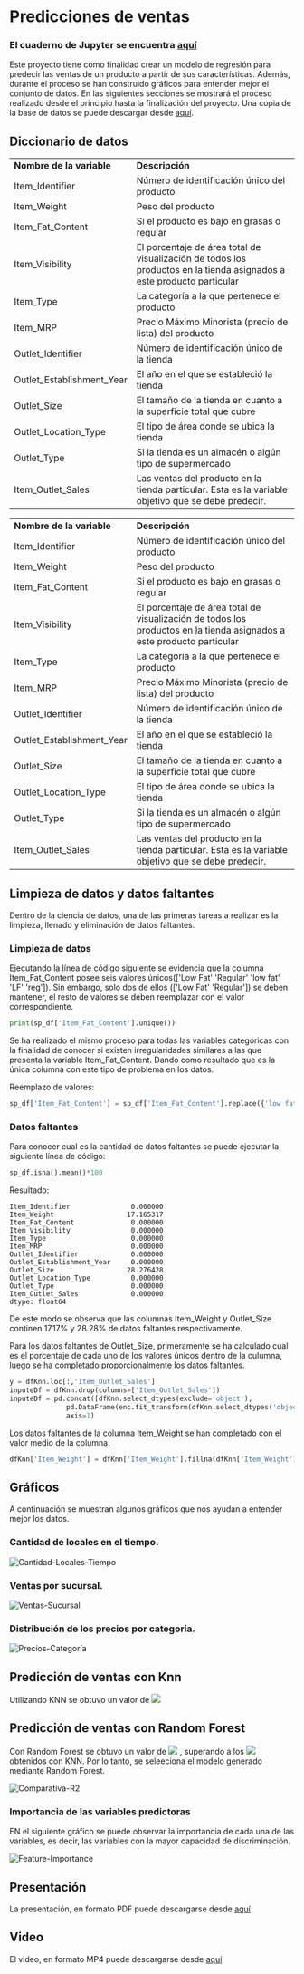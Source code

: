 # **Predicciones de ventas**
### El cuaderno de Jupyter se encuentra [aquí](https://github.com/orlandoch/predicciones-ventas/blob/main/main.ipynb)

Este proyecto tiene como finalidad crear un modelo de regresión para predecir las ventas de un producto a partir de sus características. Además, durante el proceso se han construido gráficos para entender mejor el conjunto de datos. En las siguientes secciones se mostrará el proceso realizado desde el principio hasta la finalización del proyecto. Una copia de la base de datos se puede descargar desde [aquí](https://datahack.analyticsvidhya.com/contest/practice-problem-big-mart-sales-iii/).


## **Diccionario de datos**
<table><tbody><tr><td><strong>Nombre de la variable</strong></td><td><strong>Descripción</strong></td></tr><tr><td>Item_Identifier</td><td>Número   de identificación único del producto</td></tr><tr><td>Item_Weight</td><td>Peso del producto</td></tr><tr><td>Item_Fat_Content</td><td>Si el producto es bajo en grasas o regular</td></tr><tr><td>Item_Visibility</td><td>El porcentaje de área total de visualización de todos los productos en la tienda asignados a este producto particular</td></tr><tr><td>Item_Type</td><td>La categoría a la que pertenece el producto</td></tr><tr><td>Item_MRP</td><td>Precio   Máximo Minorista (precio de lista) del producto</td></tr><tr><td>Outlet_Identifier</td><td>Número   de identificación único de la tienda</td></tr><tr><td>Outlet_Establishment_Year</td><td>El año en el que se estableció la tienda</td></tr><tr><td>Outlet_Size</td><td>El tamaño de la tienda en cuanto a la superficie total que cubre</td></tr><tr><td>Outlet_Location_Type</td><td>El tipo de área donde se ubica la tienda</td></tr><tr><td>Outlet_Type</td><td>Si la tienda es un almacén o algún tipo de supermercado</td></tr><tr><td>Item_Outlet_Sales</td><td>Las ventas del producto en la tienda particular. Esta es la variable objetivo que se debe predecir.</td></tr></tbody></table>
<table><tbody><tr><td><strong>Nombre de la variable</strong></td><td><strong>Descripción</strong></td></tr><tr><td>Item_Identifier</td><td>Número   de identificación único del producto</td></tr><tr><td>Item_Weight</td><td>Peso del producto</td></tr><tr><td>Item_Fat_Content</td><td>Si el producto es bajo en grasas o regular</td></tr><tr><td>Item_Visibility</td><td>El porcentaje de área total de visualización de todos los productos en la tienda asignados a este producto particular</td></tr><tr><td>Item_Type</td><td>La categoría a la que pertenece el producto</td></tr><tr><td>Item_MRP</td><td>Precio   Máximo Minorista (precio de lista) del producto</td></tr><tr><td>Outlet_Identifier</td><td>Número   de identificación único de la tienda</td></tr><tr><td>Outlet_Establishment_Year</td><td>El año en el que se estableció la tienda</td></tr><tr><td>Outlet_Size</td><td>El tamaño de la tienda en cuanto a la superficie total que cubre</td></tr><tr><td>Outlet_Location_Type</td><td>El tipo de área donde se ubica la tienda</td></tr><tr><td>Outlet_Type</td><td>Si la tienda es un almacén o algún tipo de supermercado</td></tr><tr><td>Item_Outlet_Sales</td><td>Las ventas del producto en la tienda particular. Esta es la variable objetivo que se debe predecir.
</td></tr></tbody></table>


## Limpieza de datos y datos faltantes
Dentro de la ciencia de datos, una de las primeras tareas a realizar es la limpieza, llenado y eliminación de datos faltantes.

### Limpieza de datos
Ejecutando la línea de código siguiente se evidencia que la columna Item_Fat_Content posee seis valores únicos(['Low Fat' 'Regular' 'low fat' 'LF' 'reg']). Sin embargo, solo dos de ellos (['Low Fat' 'Regular']) se deben mantener, el resto de valores se deben reemplazar con el valor correspondiente. 
```python
print(sp_df['Item_Fat_Content'].unique())
```
Se ha realizado el mismo proceso para todas las variables categóricas con la finalidad de conocer si existen irregularidades similares a las que presenta la variable Item_Fat_Content. Dando como resultado que es la única columna con este tipo de problema en los datos.

Reemplazo de valores:
```python
sp_df['Item_Fat_Content'] = sp_df['Item_Fat_Content'].replace({'low fat':'Low Fat','LF':'Low Fat','reg':'Regular'}).to_frame()
```

### Datos faltantes
Para conocer cual es la cantidad de datos faltantes se puede ejecutar la siguiente línea de código:

```python
sp_df.isna().mean()*100
```
Resultado:
```
Item_Identifier               0.000000
Item_Weight                  17.165317
Item_Fat_Content              0.000000
Item_Visibility               0.000000
Item_Type                     0.000000
Item_MRP                      0.000000
Outlet_Identifier             0.000000
Outlet_Establishment_Year     0.000000
Outlet_Size                  28.276428
Outlet_Location_Type          0.000000
Outlet_Type                   0.000000
Item_Outlet_Sales             0.000000
dtype: float64
```

De este modo se observa que las columnas Item_Weight y Outlet_Size continen $17.17\%$ y $28.28\%$ de datos faltantes respectivamente.

Para los datos faltantes de Outlet_Size, primeramente se ha calculado cual es el porcentaje de cada uno de los valores únicos dentro de la culumna, luego se ha completado proporcionalmente los datos faltantes.

```python
y = dfKnn.loc[:,'Item_Outlet_Sales']
inputeDf = dfKnn.drop(columns=['Item_Outlet_Sales'])
inputeDf = pd.concat([dfKnn.select_dtypes(exclude='object'), 
              pd.DataFrame(enc.fit_transform(dfKnn.select_dtypes('object')).toarray().astype(int))],
              axis=1)
```

Los datos faltantes de la columna Item_Weight se han completado con el valor medio de la columna.
```python
dfKnn['Item_Weight'] = dfKnn['Item_Weight'].fillna(dfKnn['Item_Weight'].mean())
```

## Gráficos
A continuación se muestran algunos gráficos que nos ayudan a entender mejor los datos.

### Cantidad de locales en el tiempo.
![Cantidad-Locales-Tiempo](https://github.com/orlandoch/predicciones-ventas/raw/main/img/locales_tiempo.png)

### Ventas por sucursal.
![Ventas-Sucursal](https://github.com/orlandoch/predicciones-ventas/raw/main/img/ventas_sucursal.png)

### Distribución de los precios por categoría.
![Precios-Categoría](https://github.com/orlandoch/predicciones-ventas/raw/main/img/caja_bigotes_precios_categoria.png)




## Predicción de ventas con Knn
Utilizando KNN se obtuvo un valor de 
<img src="https://render.githubusercontent.com/render/math?math=R^2_{max}\approx0.47"> 

## Predicción de ventas con Random Forest
Con Random Forest se obtuvo un valor de 
<img src="https://render.githubusercontent.com/render/math?math=R^2_{max}\approx0.58">
, superando a los 
<img src="https://render.githubusercontent.com/render/math?math=\approx0.47">
obtenidos con KNN. Por lo tanto, se seleeciona el modelo generado mediante Random Forest.



![Comparativa-R2](https://github.com/orlandoch/predicciones-ventas/raw/main/img/r2_knn_rf.png)

### Importancia de las variables predictoras
EN el siguiente gráfico se puede observar la importancia de cada una de las variables, es decir, las variables con la mayor capacidad de discriminación.

![Feature-Importance](https://github.com/orlandoch/predicciones-ventas/raw/main/img/feature_importance_rf.png)

## Presentación
La presentación, en formato PDF puede descargarse desde [aquí](https://github.com/orlandoch/predicciones-ventas/raw/main/misc/presentación.pdf)

## Video
El video, en formato MP4 puede descargarse desde [aquí](https://github.com/orlandoch/predicciones-ventas/raw/main/misc/video.mp4)
